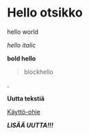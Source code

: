 # Hello otsikko

hello world

*hello italic*

**bold hello**


<blockquote><p>blockhello</p></blockquote>.

**Uutta tekstiä**

[Käyttö-ohje](https://github.com/ShieldAre/otm2016/blob/master/dokumentointi/kaytto-ohje.md)

***LISÄÄ UUTTA!!!***

